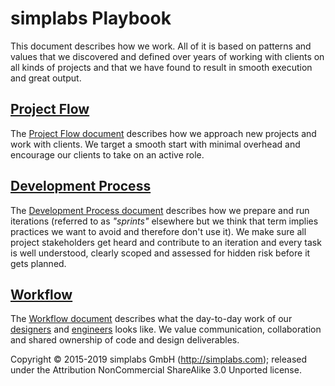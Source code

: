 # simplabs Playbook

This document describes how we work. All of it is based on patterns and values
that we discovered and defined over years of working with clients on all kinds
of projects and that we have found to result in smooth execution and great
output.

## [Project Flow](./project-flow)

The [Project Flow document](./project-flow) describes how we approach new
projects and work with clients. We target a smooth start with minimal overhead
and encourage our clients to take on an active role.

## [Development Process](./development-process)

The [Development Process document](./development-process) describes how we
prepare and run iterations (referred to as _"sprints"_ elsewhere but we think
that term implies practices we want to avoid and therefore don't use it). We
make sure all project stakeholders get heard and contribute to an iteration and
every task is well understood, clearly scoped and assessed for hidden risk
before it gets planned.

## [Workflow](./workflow)

The [Workflow document](./workflow) describes what the day-to-day work of our
[designers](./workflow/design) and [engineers](./workflow/engineering) looks
like. We value communication, collaboration and shared ownership of code and
design deliverables.

Copyright © 2015-2019 simplabs GmbH (http://simplabs.com); released under the
Attribution NonCommercial ShareAlike 3.0 Unported license.
